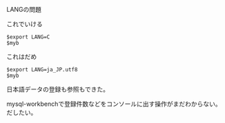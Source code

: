LANGの問題

これでいける

```
$export LANG=C
$myb
```

これはだめ

```
$export LANG=ja_JP.utf8
$myb
```

日本語データの登録も参照もできた。

mysql-workbenchで登録件数などをコンソールに出す操作がまだわからない。だしたい。
